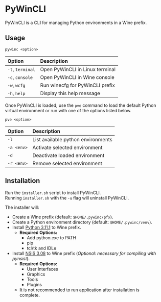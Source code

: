 # PyWinCLI

PyWinCLI is a CLI for managing Python environments in a Wine prefix.

## Usage

`pywinc <option>`

Option           | Description
:--------------- | :----------
`-t`, `terminal` | Open PyWinCLI in Linux terminal
`-c`, `console`  | Open PyWinCLI in Wine console
`-w`, `wcfg`     | Run winecfg for PyWinCLI prefix
`-h`, `help`     | Display this help message

Once PyWinCLI is loaded, use the `pve` command to load the default Python virtual environment or run with one of the options listed below.

`pve <option>`

Option     | Description
:--------- | :----------
`-l`       | List available python environments
`-a <env>` | Activate selected environment
`-d`       | Deactivate loaded environment
`-r <env>` | Remove selected environment

## Installation

Run the `installer.sh` script to install PyWinCLI.  
Running `installer.sh` with the `-u` flag will uninstall PyWinCLI.

The installer will:

- Create a Wine prefix (default: `$HOME/.pywinc/pfx`).
- Create a Python environment directory (default: `$HOME/.pywinc/venv`).
- Install [Python 3.11.1](https://www.python.org/ftp/python/3.11.1/python-3.11.1-amd64.exe) to Wine prefix.
	+ **Required Options:**
      - Add python.exe to PATH
      - pip
      - tcl/tk and IDLe
- Install [NSIS 3.08](https://versaweb.dl.sourceforge.net/project/nsis/NSIS%203/3.08/nsis-3.08-setup.exe) to Wine prefix (*Optional: necessary for compiling with pynsist*).
  + **Required Options:**
      - User Interfaces
      - Graphics
      - Tools
      - Plugins
  + It is not recommended to run application after installation is complete.
